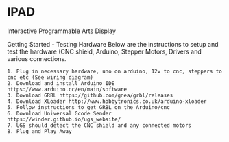 # IPAD
Interactive Programmable Arts Display


Getting Started - Testing Hardware
  Below are the instructions to setup and test the hardware (CNC shield, Arduino, Stepper Motors, Drivers and various connections.

    1. Plug in necessary hardware, uno on arduino, 12v to cnc, steppers to cnc etc (See wiring diagram)
    2. Download and install Arduino IDE https://www.arduino.cc/en/main/software
    3. Download GRBL https://github.com/gnea/grbl/releases
    4. Download XLoader http://www.hobbytronics.co.uk/arduino-xloader
    5. Follow instructions to get GRBL on the Arduino/cnc
    6. Download Universal Gcode Sender https://winder.github.io/ugs_website/
    7. UGS should detect the CNC shield and any connected motors
    8. Plug and Play Away
    
    
    
